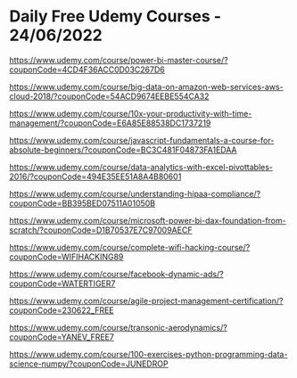 # Daily Free Udemy Courses - 24/06/2022

https://www.udemy.com/course/power-bi-master-course/?couponCode=4CD4F36ACC0D03C267D6
https://www.udemy.com/course/big-data-on-amazon-web-services-aws-cloud-2018/?couponCode=54ACD9674EEBE554CA32
https://www.udemy.com/course/10x-your-productivity-with-time-management/?couponCode=E6A85E88538DC1737219
https://www.udemy.com/course/javascript-fundamentals-a-course-for-absolute-beginners/?couponCode=BC3C481F04873FA1EDAA
https://www.udemy.com/course/data-analytics-with-excel-pivottables-2016/?couponCode=494E35EE51A8A4B80601
https://www.udemy.com/course/understanding-hipaa-compliance/?couponCode=BB395BED07511A01050B
https://www.udemy.com/course/microsoft-power-bi-dax-foundation-from-scratch/?couponCode=D1B70537E7C97009AECF
https://www.udemy.com/course/complete-wifi-hacking-course/?couponCode=WIFIHACKING89
https://www.udemy.com/course/facebook-dynamic-ads/?couponCode=WATERTIGER7
https://www.udemy.com/course/agile-project-management-certification/?couponCode=230622_FREE
https://www.udemy.com/course/transonic-aerodynamics/?couponCode=YANEV_FREE7
https://www.udemy.com/course/100-exercises-python-programming-data-science-numpy/?couponCode=JUNEDROP

